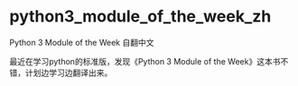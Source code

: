 # python3_module_of_the_week_zh
Python 3 Module of the Week 自翻中文

最近在学习python的标准版，发现《Python 3 Module of the Week》这本书不错，计划边学习边翻译出来。
